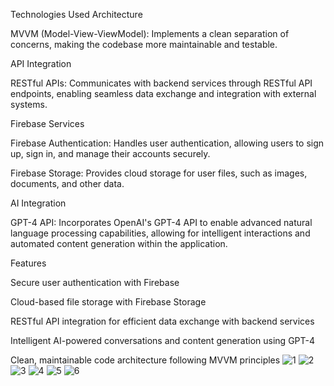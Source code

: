 

Technologies Used
Architecture

MVVM (Model-View-ViewModel): Implements a clean separation of concerns, making the codebase more maintainable and testable.

API Integration

RESTful APIs: Communicates with backend services through RESTful API endpoints, enabling seamless data exchange and integration with external systems.

Firebase Services

Firebase Authentication: Handles user authentication, allowing users to sign up, sign in, and manage their accounts securely.

Firebase Storage: Provides cloud storage for user files, such as images, documents, and other data.

AI Integration

GPT-4 API: Incorporates OpenAI's GPT-4 API to enable advanced natural language processing capabilities, allowing for intelligent interactions and automated content generation within the application.

Features

Secure user authentication with Firebase

Cloud-based file storage with Firebase Storage

RESTful API integration for efficient data exchange with backend services

Intelligent AI-powered conversations and content generation using GPT-4

Clean, maintainable code architecture following MVVM principles
![1](https://github.com/tahayasinbike/cse_university_app_live/assets/128709303/b077a8c7-8639-45f3-91e0-e17487421acf)
![2](https://github.com/tahayasinbike/cse_university_app_live/assets/128709303/92d268d6-d144-40aa-ab8c-5eb24dc3886d)
![3](https://github.com/tahayasinbike/cse_university_app_live/assets/128709303/23cfd565-5009-44da-b7b5-e5757596002c)
![4](https://github.com/tahayasinbike/cse_university_app_live/assets/128709303/eaabf1cb-cd02-4160-a6b8-5c765e61d46e)
![5](https://github.com/tahayasinbike/cse_university_app_live/assets/128709303/2bf181d4-0ad7-43a6-8b64-5f902fa83d50)
![6](https://github.com/tahayasinbike/cse_university_app_live/assets/128709303/e765c251-ea45-4af7-a9b3-63c02dd1b3cb)





